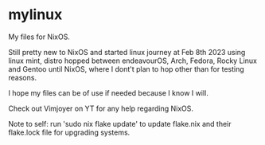 # mylinux
My files for NixOS.

Still pretty new to NixOS and started linux journey at Feb 8th 2023 using linux mint, distro hopped between endeavourOS, Arch, Fedora, Rocky Linux and Gentoo until NixOS, where I dont't plan to hop other than for testing reasons.

I hope my files can be of use if needed because I know I will.

Check out Vimjoyer on YT for any help regarding NixOS.

Note to self: run 'sudo nix flake update' to update flake.nix and their flake.lock file for upgrading systems.
